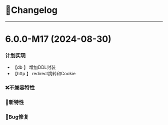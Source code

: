 
# 🚀Changelog

-------------------------------------------------------------------------------------------------------------

# 6.0.0-M17 (2024-08-30)

### 计划实现
* 【db     】     增加DDL封装
* 【http   】     redirect跳转和Cookie

### ❌不兼容特性

### 🐣新特性

### 🐞Bug修复